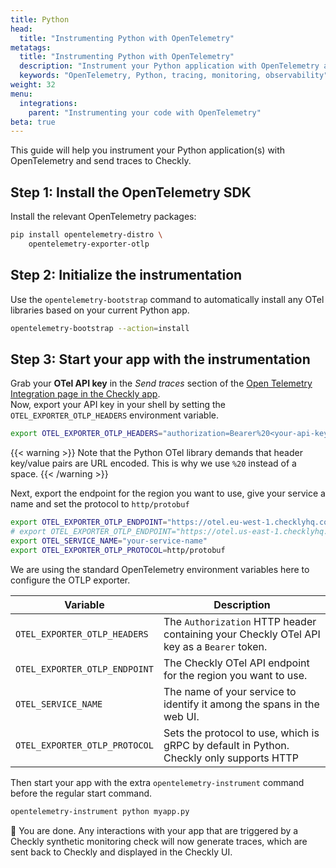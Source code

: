 ```yaml
---
title: Python
head:
  title: "Instrumenting Python with OpenTelemetry"
metatags:
  title: "Instrumenting Python with OpenTelemetry"
  description: "Instrument your Python application with OpenTelemetry and send traces to Checkly."
  keywords: "OpenTelemetry, Python, tracing, monitoring, observability"
weight: 32
menu:
  integrations:
    parent: "Instrumenting your code with OpenTelemetry"
beta: true
---
```


This guide will help you instrument your Python application(s) with OpenTelemetry and send traces to Checkly.

## Step 1: Install the OpenTelemetry SDK

Install the relevant OpenTelemetry packages:

```bash
pip install opentelemetry-distro \
    opentelemetry-exporter-otlp
```

## Step 2: Initialize the instrumentation

Use the `opentelemetry-bootstrap` command to automatically install any OTel libraries based on your current Python app.

```bash
opentelemetry-bootstrap --action=install
```

## Step 3: Start your app with the instrumentation

Grab your **OTel API key** in the *Send traces* section of the [Open Telemetry Integration page in the Checkly app](https://app.checklyhq.com/settings/account/open-telemetry).  
Now, export your API key in your shell by setting the `OTEL_EXPORTER_OTLP_HEADERS` environment variable.

```bash
export OTEL_EXPORTER_OTLP_HEADERS="authorization=Bearer%20<your-api-key>"
```

{{< warning >}}
Note that the Python OTel library demands that header key/value pairs are URL encoded. This is why we use `%20` instead of a space.
{{< /warning >}}

Next, export the endpoint for the region you want to use, give your service a name and set the protocol to `http/protobuf`
```bash
export OTEL_EXPORTER_OTLP_ENDPOINT="https://otel.eu-west-1.checklyhq.com"
# export OTEL_EXPORTER_OTLP_ENDPOINT="https://otel.us-east-1.checklyhq.com"
export OTEL_SERVICE_NAME="your-service-name"
export OTEL_EXPORTER_OTLP_PROTOCOL=http/protobuf 
```

We are using the standard OpenTelemetry environment variables here to configure the OTLP exporter.

| Variable                      | Description                                                                               |
|-------------------------------|-------------------------------------------------------------------------------------------|
| `OTEL_EXPORTER_OTLP_HEADERS`  | The `Authorization` HTTP header containing your Checkly OTel API key as a `Bearer` token. |
| `OTEL_EXPORTER_OTLP_ENDPOINT` | The Checkly OTel API endpoint for the region you want to use.                             |
| `OTEL_SERVICE_NAME`           | The name of your service to identify it among the spans in the web UI.                    |
| `OTEL_EXPORTER_OTLP_PROTOCOL` | Sets the protocol to use, which is gRPC by default in Python. Checkly only supports HTTP  |

Then start your app with the extra `opentelemetry-instrument` command before the regular start command.

```bash
opentelemetry-instrument python myapp.py
```
🎉 You are done. Any interactions with your app that are triggered by a Checkly synthetic monitoring check will now generate
traces, which are sent back to Checkly and displayed in the Checkly UI.
